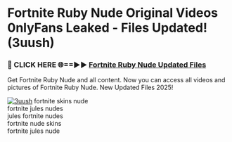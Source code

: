 # Fortnite Ruby Nude Original Videos 0nlyFans Leaked - Files Updated! (3uush)

<h3>🔴 CLICK HERE 🌐==►► <a href="https://tinyurl.com/4mcuefdz" rel="nofollow">Fortnite Ruby Nude Updated Files</a></h3>

Get Fortnite Ruby Nude and all content. Now you can access all videos and pictures of Fortnite Ruby Nude. New Updated Files 2025!

[![3uush](https://i.imgur.com/StAQSOY.gif)](https://tinyurl.com/4mcuefdz)
fortnite skins nude<br>
fortnite jules nudes<br>
jules fortnite nudes<br>
fortnite nude skins<br>
fortnite jules nude